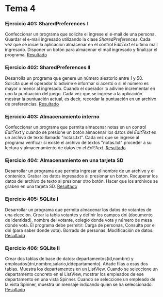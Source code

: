 Tema 4 
======

### Ejercicio 401: SharedPreferences I
Confeccionar un programa que solicite el ingrese el e-mail de una persona. Guardar el e-mail ingresado
utilizando la clase _SharedPreferences_. Cada vez que se inicie la aplicación almacenar en el 
control _EditText_ el último mail ingresado. Disponer un botón para almacenar el mail ingresado y 
finalizar el programa.
[Resultado](https://github.com/franlu/curso_android_uned/blob/master/tema04/img/resultado401.png)

### Ejercicio 402: SharedPreferences II
Desarrolla un programa que genere un número aleatorio entre 1 y 50. Solicita que el operador lo 
adivine e informar si acertó o si el número es mayor o menor al ingresado. Cuando el operador lo 
adivine incrementar en uno la puntuación del juego. Cada vez que se ingrese a la aplicación mostrar 
la puntuación actual, es decir, recordar la puntuación en un archivo de preferencias.
[Resultado](https://github.com/franlu/curso_android_uned/blob/master/tema04/img/resultado402.png)

### Ejercicio 403: Almacenamiento interno
Confeccionar un programa que permita almacenar notas en un control _EditText_ y cuando se presione 
un botón almacenar los datos del _EditText_ en un archivo de texto llamado "notas.txt". Cada vez que 
se ingrese al programa verificar si existe el archivo de textos "notas.txt" proceder a su lectura y 
almacenamiento de datos en el _EditText_.
[Resultado](https://github.com/franlu/curso_android_uned/blob/master/tema04/img/resultado403.png)

### Ejercicio 404: Almacenamiento en una tarjeta SD
Desarrollar un programa que permita ingresar el nombre de un archivo y el contenido. Grabar los 
datos ingresados al presionar un botón. Recuperar los datos del archivo de texto al presionar otro 
botón. Hacer que los archivos se graben en una tarjeta SD.
[Resultado](https://github.com/franlu/curso_android_uned/blob/master/tema04/img/resultado404.png)

### Ejercicio 405: SQLite I
Desarrollar un programa que permita almacenar los datos de votantes de una elección. Crear la tabla 
votantes y definir los campos dni (documento de identidad), nombre del votante, colegio donde vota y
 número de mesa donde vota. El programa debe permitir: Carga de personas, Consulta por el dni (para 
 saber donde vota). Borrado de personas. Modificación de datos. 
 [Resultado](https://github.com/franlu/curso_android_uned/blob/master/tema04/img/resultado405.png)

### Ejercicio 406: SQLite II
Crear dos tablas de base de datos: departamentos(id,nombre) y
empleados(dni,nombre,salario,iddepartamento). Añade filas a esas dos tablas. Muestra los departamentos en un ListView. Cuando se seleccione un departamento concreto en el ListView, mostrar los empleados de ese departamento en una vista Spinner. Cuando se seleccione un empleado de la vista Spinner, muestra un mensaje indicando quien se ha seleccionado.
[Resultado](https://github.com/franlu/curso_android_uned/blob/master/tema04/img/resultado406.png)

